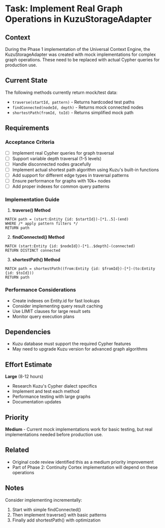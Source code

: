 # Task: Implement Real Graph Operations in KuzuStorageAdapter

## Context
During the Phase 1 implementation of the Universal Context Engine, the KuzuStorageAdapter was created with mock implementations for complex graph operations. These need to be replaced with actual Cypher queries for production use.

## Current State
The following methods currently return mock/test data:
- `traverse(startId, pattern)` - Returns hardcoded test paths
- `findConnected(nodeId, depth)` - Returns mock connected nodes
- `shortestPath(fromId, toId)` - Returns simplified mock path

## Requirements

### Acceptance Criteria
- [ ] Implement real Cypher queries for graph traversal
- [ ] Support variable depth traversal (1-5 levels)
- [ ] Handle disconnected nodes gracefully
- [ ] Implement actual shortest path algorithm using Kuzu's built-in functions
- [ ] Add support for different edge types in traversal patterns
- [ ] Ensure performance for graphs with 10k+ nodes
- [ ] Add proper indexes for common query patterns

### Implementation Guide

1. **traverse() Method**
```cypher
MATCH path = (start:Entity {id: $startId})-[*1..5]-(end)
WHERE /* apply pattern filters */
RETURN path
```

2. **findConnected() Method**
```cypher
MATCH (start:Entity {id: $nodeId})-[*1..$depth]-(connected)
RETURN DISTINCT connected
```

3. **shortestPath() Method**
```cypher
MATCH path = shortestPath((from:Entity {id: $fromId})-[*]-(to:Entity {id: $toId}))
RETURN path
```

### Performance Considerations
- Create indexes on Entity.id for fast lookups
- Consider implementing query result caching
- Use LIMIT clauses for large result sets
- Monitor query execution plans

## Dependencies
- Kuzu database must support the required Cypher features
- May need to upgrade Kuzu version for advanced graph algorithms

## Effort Estimate
**Large** (8-12 hours)
- Research Kuzu's Cypher dialect specifics
- Implement and test each method
- Performance testing with large graphs
- Documentation updates

## Priority
**Medium** - Current mock implementations work for basic testing, but real implementations needed before production use.

## Related
- Original code review identified this as a medium priority improvement
- Part of Phase 2: Continuity Cortex implementation will depend on these operations

## Notes
Consider implementing incrementally:
1. Start with simple findConnected()
2. Then implement traverse() with basic patterns
3. Finally add shortestPath() with optimization